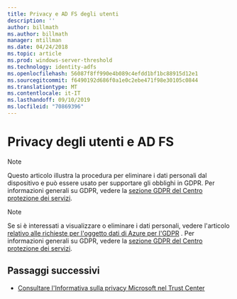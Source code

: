 ```yaml
---
title: Privacy e AD FS degli utenti
description: ''
author: billmath
ms.author: billmath
manager: mtillman
ms.date: 04/24/2018
ms.topic: article
ms.prod: windows-server-threshold
ms.technology: identity-adfs
ms.openlocfilehash: 56087f8ff990e4b089c4efdd1bf1bc88915d12e1
ms.sourcegitcommit: f6490192d686f0a1e0c2ebe471f98e30105c0844
ms.translationtype: MT
ms.contentlocale: it-IT
ms.lasthandoff: 09/10/2019
ms.locfileid: "70869396"
---
```

# <a name="user-privacy-and-ad-fs"></a>Privacy degli utenti e AD FS



>[!Note] 
> Questo articolo illustra la procedura per eliminare i dati personali dal dispositivo e può essere usato per supportare gli obblighi in GDPR. Per informazioni generali su GDPR, vedere la [sezione GDPR del Centro protezione dei servizi](https://www.microsoft.com/en-us/TrustCenter/Privacy/gdpr/default.aspx).

>[!Note] 
>Se si è interessati a visualizzare o eliminare i dati personali, vedere l'articolo [relativo alle richieste per l'oggetto dati di Azure per l'GDPR](https://docs.microsoft.com/microsoft-365/compliance/gdpr-dsr-azure) . Per informazioni generali su GDPR, vedere la [sezione GDPR del Centro protezione dei servizi](https://www.microsoft.com/en-us/TrustCenter/Privacy/gdpr/default.aspx).

## <a name="next-steps"></a>Passaggi successivi
* [Consultare l'Informativa sulla privacy Microsoft nel Trust Center](https://www.microsoft.com/trustcenter)

 